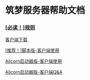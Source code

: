 # 筑梦服务器帮助文档

### [[必读！]规则](https://luyichi-small-base.github.io/gui-ze.html)

[客户端下载](https://luyichi-small-base.github.io/ke-hu-duan-xia-zai.html)

[[推荐！]脚本版-客户端使用](https://luyichi-small-base.github.io/jiao-ben-ban-ke-hu-duan-shi-yong.html)

[Alicorn启动器版-客户端使用](https://luyichi-small-base.github.io/Alicorn-qi-dong-qi-ban-ke-hu-duan-shi-yong.html)

[Alicorn启动器版-客户端Q&A](https://luyichi-small-base.github.io/Alicorn-qi-dong-qi-ban-ke-hu-duan-Q-A.html)

